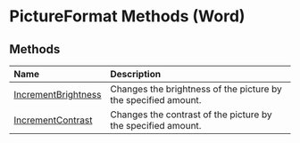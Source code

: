 
# PictureFormat Methods (Word)

## Methods



|**Name**|**Description**|
|:-----|:-----|
|[IncrementBrightness](2bce8316-c15c-e5b9-9f04-1095ccaa7126.md)|Changes the brightness of the picture by the specified amount.|
|[IncrementContrast](afde4afa-53b6-7dd2-57b2-c25a800fb69d.md)|Changes the contrast of the picture by the specified amount.|
